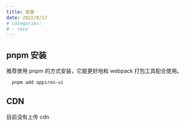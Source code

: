 ```yaml
---
title: 安装
date: 2022/8/17
# categories:
# - reco
---
```


## pnpm 安装

推荐使用 pnpm 的方式安装，它能更好地和 webpack 打包工具配合使用。

```bash
  pnpm add appiron-ui
```

## CDN

目前没有上传 cdn
